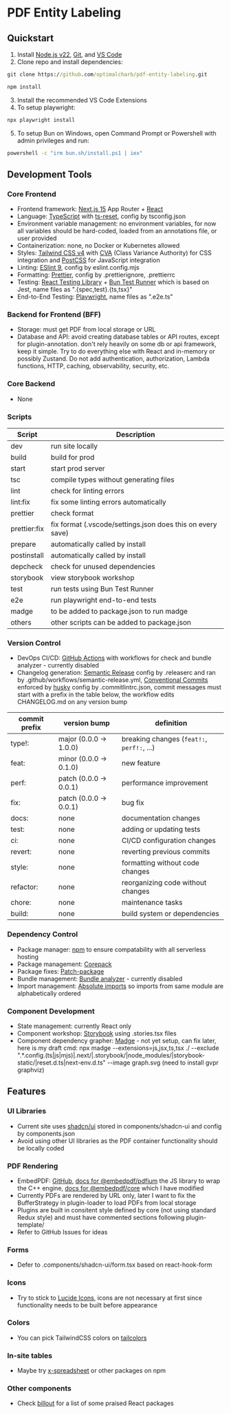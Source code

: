 # PDF Entity Labeling

## Quickstart

1. Install [Node.js v22](https://nodejs.org/en/download/), [Git](https://git-scm.com/downloads), and [VS Code](https://code.visualstudio.com/download)
2. Clone repo and install dependencies:

```cmd
git clone https://github.com/optimalcharb/pdf-entity-labeling.git
```

```cmd
npm install
```

3. Install the recommended VS Code Extensions
4. To setup playwright:

```cmd
npx playwright install
```

5. To setup Bun on Windows, open Command Prompt or Powershell with admin privileges and run:

```cmd
powershell -c "irm bun.sh/install.ps1 | iex"
```

## Development Tools

### Core Frontend

- Frontend framework: [Next.js 15](https://nextjs.org/) App Router + [React](https://react.dev/)
- Language: [TypeScript](https://www.typescriptlang.org/) with [ts-reset](https://github.com/total-typescript/ts-reset), config by tsconfig.json
- Environment variable management: no environment variables, for now all variables should be hard-coded, loaded from an annotations file, or user provided
- Containerization: none, no Docker or Kubernetes allowed
- Styles: [Tailwind CSS v4](https://tailwindcss.com/) with [CVA](http://cva.style/) (Class Variance Authority) for CSS integration and [PostCSS](https://postcss.org/) for JavaScript integration
- Linting: [ESlint 9](https://eslint.org/), config by eslint.config.mjs
- Formatting: [Prettier](https://prettier.io/), config by .prettierignore, .prettierrc
- Testing: [React Testing Library](https://testing-library.com/react) + [Bun Test Runner](https://bun.com/docs/test/writing) which is based on Jest, name files as ".{spec,test}.{ts,tsx}"
- End-to-End Testing: [Playwright](https://playwright.dev/), name files as ".e2e.ts"

### Backend for Frontend (BFF)

- Storage: must get PDF from local storage or URL
- Database and API: avoid creating database tables or API routes, except for plugin-annotation. don't rely heavily on some db or api framework, keep it simple. Try to do everything else with React and in-memory or possibly Zustand. Do not add authentication, authorization, Lambda functions, HTTP, caching, observability, security, etc.

### Core Backend

- None

### Scripts

| Script | Description |
|--------|-------------|
| dev | run site locally |
| build | build for prod |
| start | start prod server |
| tsc | compile types without generating files |
| lint | check for linting errors |
| lint:fix | fix some linting errors automatically |
| prettier | check format |
| prettier:fix | fix format (.vscode/settings.json does this on every save) |
| prepare | automatically called by install |
| postinstall | automatically called by install |
| depcheck | check for unused dependencies |
| storybook | view storybook workshop |
| test | run tests using Bun Test Runner |
| e2e | run playwright end-to-end tests |
| madge | to be added to package.json to run madge |
| others | other scripts can be added to package.json |

### Version Control

- DevOps CI/CD: [GitHub Actions](https://github.com/features/actions) with workflows for check and bundle analyzer - currently disabled
- Changelog generation: [Semantic Release](https://github.com/semantic-release/semantic-release) config by .releaserc and ran by .github/workflows/semantic-release.yml, [Conventional Commits](https://www.conventionalcommits.org/) enforced by [husky](https://github.com/typicode/husky) config by .commitlintrc.json, commit messages must start with a prefix in the table below, the workflow edits CHANGELOG.md on any version bump

| commit prefix | version bump | definition |
|---------------|--------------|------------|
| type!: | major (0.0.0 -> 1.0.0) | breaking changes (`feat!:`, `perf!:`, ...) |
| feat: | minor (0.0.0 -> 0.1.0) | new feature |
| perf: | patch (0.0.0 -> 0.0.1) | performance improvement |
| fix: | patch (0.0.0 -> 0.0.1) | bug fix |
| docs: | none | documentation changes |
| test: | none | adding or updating tests |
| ci: | none | CI/CD configuration changes |
| revert: | none | reverting previous commits |
| style: | none | formatting without code changes |
| refactor: | none | reorganizing code without changes |
| chore: | none | maintenance tasks |
| build: | none | build system or dependencies |

### Dependency Control

- Package manager: [npm](https://docs.npmjs.com/about-npm) to ensure compatability with all serverless hosting
- Package management: [Corepack](https://github.com/nodejs/corepack)
- Package fixes: [Patch-package](https://www.npmjs.com/package/patch-package)
- Bundle management: [Bundle analyzer](https://www.npmjs.com/package/@next/bundle-analyzer) - currently disabled
- Import management: [Absolute imports](https://nextjs.org/docs/advanced-features/module-path-aliases) so imports from same module are alphabetically ordered

### Component Development

- State management: currently React only
- Component workshop: [Storybook](https://storybook.js.org/) using .stories.tsx files
- Component dependency grapher: [Madge](https://github.com/pahen/madge) - not yet setup, can fix later, here is my draft cmd: npx madge --extensions=js,jsx,ts,tsx ./ --exclude ".*\.config\.(ts|js|mjs)|.next/|.storybook/|node_modules/|storybook-static/|reset\.d\.ts|next-env\.d\.ts" --image graph.svg (need to install gvpr graphviz)

## Features

### UI Libraries

- Current site uses [shadcn/ui](https://ui.shadcn.com/) stored in components/shadcn-ui and config by components.json
- Avoid using other UI libraries as the PDF container functionality should be locally coded

### PDF Rendering

- EmbedPDF: [GitHub](https://github.com/embedpdf/embed-pdf-viewer), [docs for @embedpdf/pdfium](https://www.embedpdf.com/docs/pdfium/introduction) the JS library to wrap the C++ engine, [docs for @embedpdf/core](https://www.embedpdf.com/docs/react/introduction) which I have modified
- Currently PDFs are rendered by URL only, later I want to fix the BufferStrategy in plugin-loader to load PDFs from local storage
- Plugins are built in consitent style defined by core (not using standard Redux style) and must have commented sections following plugin-template/
- Refer to GitHub Issues for ideas

### Forms

- Defer to .components/shadcn-ui/form.tsx based on react-hook-form

### Icons

- Try to stick to [Lucide Icons](https://lucide.dev/icons/), icons are not necessary at first since functionality needs to be built before appearance

### Colors

- You can pick TailwindCSS colors on [tailcolors](https://tailcolors.com/)

### In-site tables

- Maybe try [x-spreadsheet](https://github.com/myliang/x-spreadsheet) or other packages on npm

### Other components

- Check [billout](https://github.com/brillout/awesome-react-components?tab=readme-ov-file#ui-components) for a list of some praised React packages
